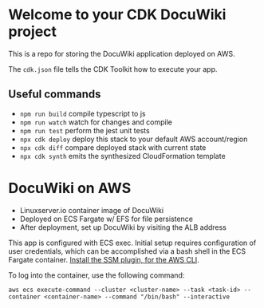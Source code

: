 # Welcome to your CDK DocuWiki project

This is a repo for storing the DocuWiki application deployed on AWS. 

The `cdk.json` file tells the CDK Toolkit how to execute your app.

## Useful commands

* `npm run build`   compile typescript to js
* `npm run watch`   watch for changes and compile
* `npm run test`    perform the jest unit tests
* `npx cdk deploy`  deploy this stack to your default AWS account/region
* `npx cdk diff`    compare deployed stack with current state
* `npx cdk synth`   emits the synthesized CloudFormation template

# DocuWiki on AWS
- Linuxserver.io container image of DocuWiki
- Deployed on ECS Fargate w/ EFS for file persistence
- After deployment, set up DocuWiki by visiting the ALB address

This app is configured with ECS exec. Initial setup requires configuration of user credentials, which can be accomplished
via a bash shell in the ECS Fargate container.  [Install the SSM plugin, for the AWS CLI](https://docs.aws.amazon.com/systems-manager/latest/userguide/session-manager-working-with-install-plugin.html).

To log into the container, use the following command:
```
aws ecs execute-command --cluster <cluster-name> --task <task-id> --container <container-name> --command "/bin/bash" --interactive
```

